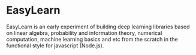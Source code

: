 # EasyLearn
EasyLearn is an early experiment of building deep learning libraries based on linear algebra, probability and information theory, numerical computation, machine learning basics and etc from the scratch in the functional style for javascript (Node.js).   
